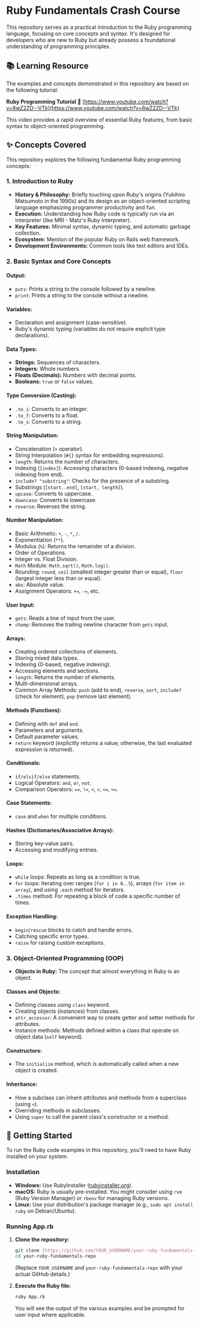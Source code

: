 # Ruby Fundamentals Crash Course

This repository serves as a practical introduction to the Ruby programming language, focusing on core concepts and syntax. It's designed for developers who are new to Ruby but already possess a foundational understanding of programming principles.

## 📚 Learning Resource

The examples and concepts demonstrated in this repository are based on the following tutorial:

**Ruby Programming Tutorial**
🔗 [https://www.youtube.com/watch?v=8wZ2ZD--VTk](https://www.youtube.com/watch?v=8wZ2ZD--VTk)

This video provides a rapid overview of essential Ruby features, from basic syntax to object-oriented programming.

## ✨ Concepts Covered

This repository explores the following fundamental Ruby programming concepts:

### 1. Introduction to Ruby
* **History & Philosophy:** Briefly touching upon Ruby's origins (Yukihiro Matsumoto in the 1990s) and its design as an object-oriented scripting language emphasizing programmer productivity and fun.
* **Execution:** Understanding how Ruby code is typically run via an interpreter (like MRI - Matz's Ruby Interpreter).
* **Key Features:** Minimal syntax, dynamic typing, and automatic garbage collection.
* **Ecosystem:** Mention of the popular Ruby on Rails web framework.
* **Development Environments:** Common tools like text editors and IDEs.

### 2. Basic Syntax and Core Concepts

#### Output:
* `puts`: Prints a string to the console followed by a newline.
* `print`: Prints a string to the console without a newline.

#### Variables:
* Declaration and assignment (case-sensitive).
* Ruby's dynamic typing (variables do not require explicit type declarations).

#### Data Types:
* **Strings:** Sequences of characters.
* **Integers:** Whole numbers.
* **Floats (Decimals):** Numbers with decimal points.
* **Booleans:** `true` or `false` values.

#### Type Conversion (Casting):
* `.to_i`: Converts to an integer.
* `.to_f`: Converts to a float.
* `.to_s`: Converts to a string.

#### String Manipulation:
* Concatenation (`+` operator).
* String Interpolation (`#{}` syntax for embedding expressions).
* `length`: Returns the number of characters.
* Indexing (`[index]`): Accessing characters (0-based indexing, negative indexing from end).
* `include? "substring"`: Checks for the presence of a substring.
* Substrings (`[start..end]`, `[start, length]`).
* `upcase`: Converts to uppercase.
* `downcase`: Converts to lowercase.
* `reverse`: Reverses the string.

#### Number Manipulation:
* Basic Arithmetic: `+`, `-`, `*`, `/`.
* Exponentiation (`**`).
* Modulus (`%`): Returns the remainder of a division.
* Order of Operations.
* Integer vs. Float Division.
* `Math` Module: `Math.sqrt()`, `Math.log()`.
* Rounding: `round`, `ceil` (smallest integer greater than or equal), `floor` (largest integer less than or equal).
* `abs`: Absolute value.
* Assignment Operators: `+=`, `-=`, etc.

#### User Input:
* `gets`: Reads a line of input from the user.
* `chomp`: Removes the trailing newline character from `gets` input.

#### Arrays:
* Creating ordered collections of elements.
* Storing mixed data types.
* Indexing (0-based, negative indexing).
* Accessing elements and sections.
* `length`: Returns the number of elements.
* Multi-dimensional arrays.
* Common Array Methods: `push` (add to end), `reverse`, `sort`, `include?` (check for element), `pop` (remove last element).

#### Methods (Functions):
* Defining with `def` and `end`.
* Parameters and arguments.
* Default parameter values.
* `return` keyword (explicitly returns a value; otherwise, the last evaluated expression is returned).

#### Conditionals:
* `if/elsif/else` statements.
* Logical Operators: `and`, `or`, `not`.
* Comparison Operators: `==`, `!=`, `<`, `>`, `<=`, `>=`.

#### Case Statements:
* `case` and `when` for multiple conditions.

#### Hashes (Dictionaries/Associative Arrays):
* Storing key-value pairs.
* Accessing and modifying entries.

#### Loops:
* `while` loops: Repeats as long as a condition is true.
* `for` loops: Iterating over ranges (`for i in 0..5`), arrays (`for item in array`), and using `.each` method for iterators.
* `.times` method: For repeating a block of code a specific number of times.

#### Exception Handling:
* `begin`/`rescue` blocks to catch and handle errors.
* Catching specific error types.
* `raise` for raising custom exceptions.

### 3. Object-Oriented Programming (OOP)
* **Objects in Ruby:** The concept that almost everything in Ruby is an object.

#### Classes and Objects:
* Defining classes using `class` keyword.
* Creating objects (instances) from classes.
* `attr_accessor`: A convenient way to create getter and setter methods for attributes.
* Instance methods: Methods defined within a class that operate on object data (`self` keyword).

#### Constructors:
* The `initialize` method, which is automatically called when a new object is created.

#### Inheritance:
* How a subclass can inherit attributes and methods from a superclass (using `<`).
* Overriding methods in subclasses.
* Using `super` to call the parent class's constructor or a method.

## 🚀 Getting Started

To run the Ruby code examples in this repository, you'll need to have Ruby installed on your system.

### Installation
* **Windows:** Use RubyInstaller ([rubyinstaller.org](https://rubyinstaller.org/)).
* **macOS:** Ruby is usually pre-installed. You might consider using `rvm` (Ruby Version Manager) or `rbenv` for managing Ruby versions.
* **Linux:** Use your distribution's package manager (e.g., `sudo apt install ruby` on Debian/Ubuntu).

### Running App.rb
1.  **Clone the repository:**
    ```bash
    git clone [https://github.com/YOUR_USERNAME/your-ruby-fundamentals-repo.git](https://github.com/YOUR_USERNAME/your-ruby-fundamentals-repo.git)
    cd your-ruby-fundamentals-repo
    ```
    (Replace `YOUR_USERNAME` and `your-ruby-fundamentals-repo` with your actual GitHub details.)

2.  **Execute the Ruby file:**
    ```bash
    ruby App.rb
    ```
    You will see the output of the various examples and be prompted for user input where applicable.
